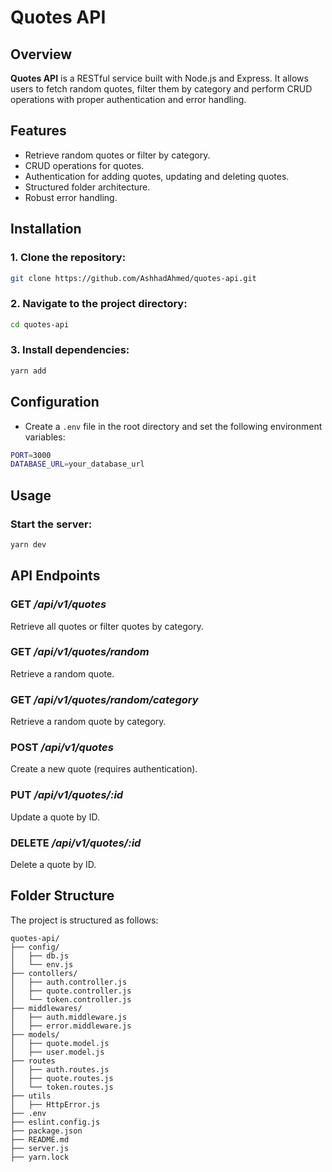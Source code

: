 # Quotes API

## Overview

**Quotes API** is a RESTful service built with Node.js and Express. It allows users to fetch random quotes, filter them by category and perform CRUD operations with proper authentication and error handling.

## Features

- Retrieve random quotes or filter by category.
- CRUD operations for quotes.
- Authentication for adding quotes, updating and deleting quotes.
- Structured folder architecture.
- Robust error handling.

## Installation

### 1. Clone the repository:

```sh
git clone https://github.com/AshhadAhmed/quotes-api.git
```

### 2. Navigate to the project directory:

```sh
cd quotes-api
```

### 3. Install dependencies:

```sh
yarn add
```

## Configuration
- Create a `.env` file in the root directory and set the following environment variables:

```sh
PORT=3000
DATABASE_URL=your_database_url
```

## Usage

### Start the server:

```sh
yarn dev
```

## API Endpoints

### GET ***/api/v1/quotes***

Retrieve all quotes or filter quotes by category.

### GET ***/api/v1/quotes/random***

Retrieve a random quote.

### GET ***/api/v1/quotes/random/category***

Retrieve a random quote by category.

### POST ***/api/v1/quotes***

Create a new quote (requires authentication).

### PUT ***/api/v1/quotes/:id***

Update a quote by ID.

### DELETE ***/api/v1/quotes/:id***

Delete a quote by ID.

## Folder Structure

The project is structured as follows:

```
quotes-api/
├── config/
│   ├── db.js
│   └── env.js
├── contollers/
│   ├── auth.controller.js
│   ├── quote.controller.js
│   └── token.controller.js
├── middlewares/
│   ├── auth.middleware.js
│   ├── error.middleware.js
├── models/
│   ├── quote.model.js
│   ├── user.model.js
├── routes
│   ├── auth.routes.js
│   ├── quote.routes.js
│   └── token.routes.js
├── utils
│   ├── HttpError.js
├── .env
├── eslint.config.js
├── package.json
├── README.md
├── server.js
├── yarn.lock
```